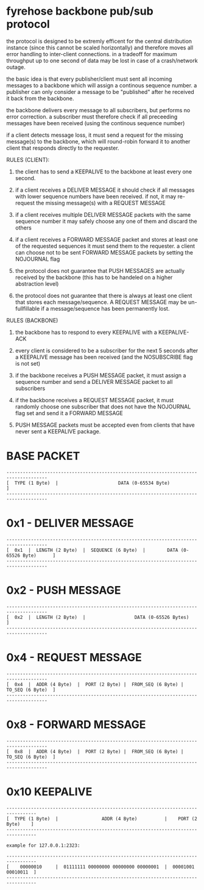 fyrehose backbone pub/sub protocol
==================================

the protocol is designed to be extremly efficent for the central distribution instance
(since this cannot be scaled horizontally) and therefore moves all error handling to
inter-client connections. in a tradeoff for maximum throughput up to one second of data
may be lost in case of a crash/network outage.

the basic idea is that every publisher/client must sent all incoming messages to a
backbone which will assign a continous sequence number. a publisher can only consider
a message to be "published" after he received it back from the backbone.

the backbone delivers every message to all subscribers, but performs no error correction.
a subscriber must therefore check if all preceeding messages have been received (using
the continous sequence number)

if a client detects message loss, it must send a request for the missing message(s)
to the backbone, which will round-robin forward it to another client that responds
directly to the requester.



RULES (CLIENT):

  1. the client has to send a KEEPALIVE to the backbone at least every one second.

  2. if a client receives a DELIVER MESSAGE it should check if all messages with
     lower sequence numbers have been received. if not, it may re-request the missing
     message(s) with a REQUEST MESSAGE

  3. if a client receives multiple DELIVER MESSAGE packets with the same sequence
     number it may safely choose any one of them and discard the others

  4. if a client receives a FORWARD MESSAGE packet and stores at least one of the
     requested sequences it must send them to the requester. a client can choose not
     to be sent FORWARD MESSAGE packets by setting the NOJOURNAL flag

  5. the protocol does not guarantee that PUSH MESSAGES are actually received by the
     backbone (this has to be handeled on a higher abstraction level)

  6. the protocol does not guarantee that there is always at least one client that
     stores each message/sequence. A REQUEST MESSAGE may be un-fullfillable if a 
     message/sequence has been permanently lost.



RULES (BACKBONE)

  1. the backbone has to respond to every KEEPALIVE with a KEEPALIVE-ACK

  2. every client is considered to be a subscriber for the next 5 seconds after
     a KEEPALIVE message has been received (and the NOSUBSCRIBE flag is not set)

  3. if the backbone receives a PUSH MESSAGE packet, it must assign a sequence number
     and send a DELIVER MESSAGE packet to all subscribers

  4. if the backbone receives a REQUEST MESSAGE packet, it must randomly choose one
     subscriber that does not have the NOJOURNAL flag set and send it a FORWARD MESSAGE

  5. PUSH MESSAGE packets must be accepted even from clients that have never sent a
     KEEPALIVE package.



# BASE PACKET

    -------------------------------------------------------------------------------------
    [  TYPE (1 Byte)  |                      DATA (0-65534 Byte)                        ]
    -------------------------------------------------------------------------------------



# 0x1 - DELIVER MESSAGE

    -------------------------------------------------------------------------------------
    [  0x1  |  LENGTH (2 Byte)  |  SEQUENCE (6 Byte)  |        DATA (0-65526 Byte)      ]
    -------------------------------------------------------------------------------------



# 0x2 - PUSH MESSAGE

    -------------------------------------------------------------------------------------
    [  0x2  |  LENGTH (2 Byte)  |                  DATA (0-65526 Bytes)                 ]
    -------------------------------------------------------------------------------------



# 0x4 - REQUEST MESSAGE

    -------------------------------------------------------------------------------------
    [  0x4  |  ADDR (4 Byte)  |  PORT (2 Byte) |  FROM_SEQ (6 Byte) |  TO_SEQ (6 Byte)  ]
    -------------------------------------------------------------------------------------



# 0x8 - FORWARD MESSAGE

    -------------------------------------------------------------------------------------
    [  0x8  |  ADDR (4 Byte)  |  PORT (2 Byte) |  FROM_SEQ (6 Byte) |  TO_SEQ (6 Byte)  ]
    -------------------------------------------------------------------------------------




# 0x10 KEEPALIVE

    ---------------------------------------------------------------------------------
    [  TYPE (1 Byte)  |                ADDR (4 Byte)          |    PORT (2 Byte)    ]
    ---------------------------------------------------------------------------------

    example for 127.0.0.1:2323:

    ---------------------------------------------------------------------------------
    [    00000010     |  01111111 00000000 00000000 00000001  |  00001001 00010011  ]
    ---------------------------------------------------------------------------------






